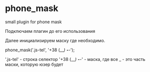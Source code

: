 # phone_mask
small plugin for phone mask

Подключаем плагин до его использования <script src="phone_mask.min.js"></script>

Далее инициализируем маску где необходимо.

phone_mask('.js-tel', '+38 (___) ___-__-__');

'.js-tel' - строка селектор
'+38 (___) ___-__-__' - маска,
где все _ - это часть маски, которую юзер будет